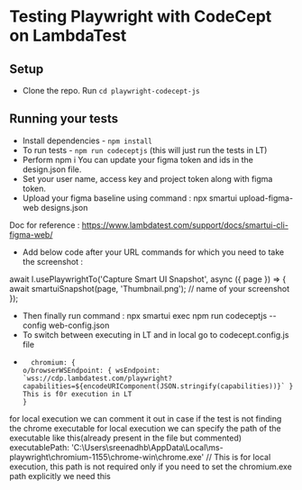 # Testing Playwright with CodeCept on LambdaTest

## Setup
* Clone the repo. Run `cd playwright-codecept-js`

## Running your tests
- Install dependencies - ```npm install```
- To run tests - ```npm run codeceptjs``` (this will just run the tests in LT)
-  Perform npm i
   You can update your figma token and ids in the design.json file.
- Set your user name, access key and project token along with figma token.
- Upload your figma baseline using command : npx smartui upload-figma-web designs.json
 
Doc for reference : https://www.lambdatest.com/support/docs/smartui-cli-figma-web/
 
- Add below code after your URL commands for which you need to take the screenshot :
 
await I.usePlaywrightTo('Capture Smart UI Snapshot', async ({ page }) => {
        await smartuiSnapshot(page, 'Thumbnail.png'); // name of your screenshot
    });
 
- Then finally run command : npx smartui exec npm run codeceptjs --config web-config.json
- To switch between executing in LT and in local go to codecept.config.js file
-       chromium: {
      o/browserWSEndpoint: { wsEndpoint: `wss://cdp.lambdatest.com/playwright?capabilities=${encodeURIComponent(JSON.stringify(capabilities))}` } This is f0r execution in LT
      }

    
for local execution we can comment it out in case if the test is not finding the chrome executable for local execution we can specify the path of the executable like this(already present in the file but commented)
 executablePath: 'C:\\Users\\sreenadhb\\AppData\\Local\\ms-playwright\\chromium-1155\\chrome-win\\chrome.exe'    // This is for local execution, this path is not required only if you need to set the chromium.exe path explicitly we need this

